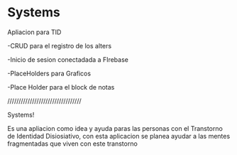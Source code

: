 # Systems

Apliacion para TID

-CRUD para el registro de los alters

-Inicio de sesion conectadada a FIrebase

-PlaceHolders para Graficos 

-Place Holder para el block de notas


/////////////////////////////////

Systems!

Es una apliacion como idea y ayuda paras las personas con el Transtorno de Identidad Disiosiativo, con esta aplicacion se planea ayudar 
a las mentes fragmentadas que viven con este transtorno
